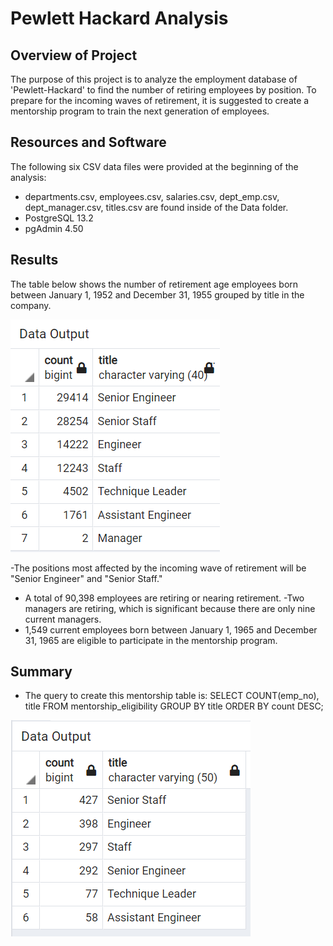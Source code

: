 # Pewlett Hackard Analysis

## Overview of Project

The purpose of this project is to analyze the employment database of  'Pewlett-Hackard' to find the number of retiring employees by position. To prepare for the incoming waves of retirement, it is suggested to create a mentorship program to train the next generation of employees. 



## Resources and Software

The following six CSV data files were provided at the beginning of the analysis:
- departments.csv, employees.csv, salaries.csv, dept_emp.csv, dept_manager.csv, titles.csv are found inside of the Data folder.
- PostgreSQL 13.2
- pgAdmin 4.50



## Results
The table below shows the number of retirement age employees born between January 1, 1952 and December 31, 1955 grouped by title in the company.

 ![This is an image](https://github.com/NadaAdem/-Pewlett-Hackard-Analysis/blob/main/Resources/retiring_titles.png)

-The positions most affected by the incoming wave of retirement will be "Senior Engineer" and "Senior Staff."
- A total of 90,398 employees are retiring or nearing retirement.
-Two managers are retiring, which is significant because there are only nine current managers.
- 1,549 current employees born between January 1, 1965 and December 31, 1965 are eligible to participate in the mentorship program.

## Summary


- The query to create this mentorship table is:
SELECT COUNT(emp_no), title
FROM mentorship_eligibility
GROUP BY title
ORDER BY count DESC;

 ![This is an image](https://github.com/NadaAdem/-Pewlett-Hackard-Analysis/blob/main/Resources/mentorship_eligibility_COUNT.png)
 
